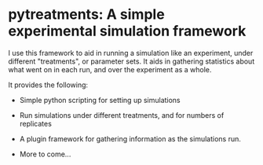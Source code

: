 # pytreatments: A simple experimental simulation framework

I use this framework to aid in running a simulation like an experiment, under different "treatments", or parameter sets. It aids in gathering statistics about what went on in each run, and over the experiment as a whole.

It provides the following:

* Simple python scripting for setting up simulations

* Run simulations under different treatments, and for numbers of replicates

* A plugin framework for gathering information as the simulations run.

* More to come...
